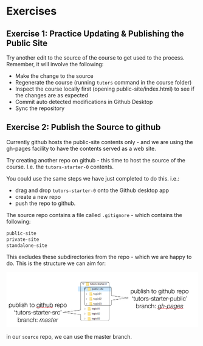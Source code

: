 # Exercises

## Exercise 1: Practice Updating & Publishing the Public Site

Try another edit to the source of the course to get used to the process. Remember, it will involve the following:

- Make the change to the source
- Regenerate the course (running `tutors` command in the course folder)
- Inspect the course locally first (opening public-site/index.html) to see if the changes are as expected
- Commit auto detected modifications in Github Desktop
- Sync the repository

## Exercise 2: Publish the Source to github

Currently github hosts the public-site contents only - and we are using the gh-pages facility to have the contents served as a web site.

Try creating another repo on github - this time to host the source of the course. I.e. the `tutors-starter-0` contents.

You could use the same steps we have just completed to do this. i.e.:

- drag and drop `tutors-starter-0` onto the Github desktop app
- create a new repo
- push the repo to github.

The source repo contains a file called `.gitignore` - which contains the following:

~~~
public-site
private-site
standalone-site
~~~

This excludes these subdirectories from the repo - which we are happy to do. This is the structure we can aim for:

![](img/17.png)

in our `source` repo, we can use the master branch.